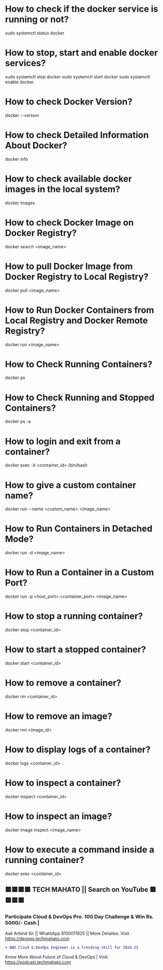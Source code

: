 # How to check if the docker service is running or not?
sudo systemctl status docker

# How to stop, start and enable docker services?
sudo systemctl stop docker
sudo systemctl start docker
sudo systemctl enable docker

# How to check Docker Version?
docker --version

# How to check Detailed Information About Docker?
docker info

# How to check available docker images in the local system?
docker images

# How to check Docker Image on Docker Registry?
docker search <image_name>

# How to pull Docker Image from Docker Registry to Local Registry?
docker pull <image_name>

# How to Run Docker Containers from Local Registry and Docker Remote Registry?
docker run <image_name>

# How to Check Running Containers?
docker ps

# How to Check Running and Stopped Containers?
docker ps -a

# How to login and exit from a container?
docker exec -it <container_id> /bin/bash

# How to give a custom container name?
docker run --name <custom_name> <image_name>

# How to Run Containers in Detached Mode?
docker run -d <image_name>

# How to Run a Container in a Custom Port?
docker run -p <host_port>:<container_port> <image_name>

# How to stop a running container?
docker stop <container_id>

# How to start a stopped container?
docker start <container_id>

# How to remove a container?
docker rm <container_id>

# How to remove an image?
docker rmi <image_id>

# How to display logs of a container?
docker logs <container_id>

# How to inspect a container?
docker inspect <container_id>

# How to inspect an image?
docker image inspect <image_name>

# How to execute a command inside a running container?
docker exec <container_id> <command>



## 🟦🟦🟦🟦 TECH MAHATO || Search on YouTube 🟦🟦🟦🟦
### Participate Cloud & DevOps Pro. 100 Day Challenge & Win Rs. 5000/- Cash |
Ask Arbind Sir || WhatsApp 8100011825 || More Detailes: Visit https://devops.techmahato.com


```diff
+ AWS Cloud & DevOps Engineer is a trending skill for 2024-25 
```
Know More About Future of Cloud & DevOps | Visit: https://podcast.techmahato.com